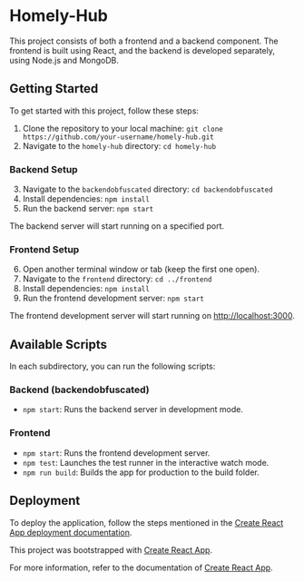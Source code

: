 ﻿# Homely-Hub
 
This project consists of both a frontend and a backend component. The frontend is built using React, and the backend is developed separately, using Node.js and MongoDB.

## Getting Started

To get started with this project, follow these steps:

1. Clone the repository to your local machine:
 `git clone https://github.com/your-username/homely-hub.git`
2. Navigate to the `homely-hub` directory:
   `cd homely-hub`
   
### Backend Setup

3. Navigate to the `backendobfuscated` directory:
   `cd backendobfuscated`
4. Install dependencies:
  `npm install`
5. Run the backend server:
   `npm start`
   
The backend server will start running on a specified port.

### Frontend Setup

6. Open another terminal window or tab (keep the first one open).
7. Navigate to the `frontend` directory:
   `cd ../frontend`
8. Install dependencies:
  `npm install`
9. Run the frontend development server:
  `npm start`

The frontend development server will start running on [http://localhost:3000](http://localhost:3000).

## Available Scripts

In each subdirectory, you can run the following scripts:

### Backend (backendobfuscated)

- `npm start`: Runs the backend server in development mode.

### Frontend

- `npm start`: Runs the frontend development server.
- `npm test`: Launches the test runner in the interactive watch mode.
- `npm run build`: Builds the app for production to the build folder.

## Deployment

To deploy the application, follow the steps mentioned in the [Create React App deployment documentation](https://facebook.github.io/create-react-app/docs/deployment).

This project was bootstrapped with [Create React App](https://github.com/facebook/create-react-app).

For more information, refer to the documentation of [Create React App](https://facebook.github.io/create-react-app/docs/getting-started).



   



   


